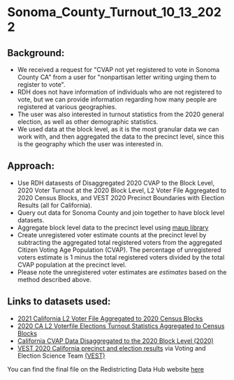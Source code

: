 # Sonoma_County_Turnout_10_13_2022

## Background:
- We received a request for "CVAP not yet registered to vote in Sonoma County CA" from a user for "nonpartisan letter writing urging them to register to vote".
- RDH does not have information of individuals who are not registered to vote, but we can provide information regarding how many people are registered at various geographies.
- The user was also interested in turnout statistics from the 2020 general election, as well as other demographic statistics.
- We used data at the block level, as it is the most granular data we can work with, and then aggregated the data to the precinct level, since this is the geography which the user was interested in.

## Approach:
- Use RDH datasests of Disaggregated 2020 CVAP to the Block Level, 2020 Voter Turnout at the 2020 Block Level, L2 Voter File Aggregated to 2020 Census Blocks, and VEST 2020 Precinct Boundaries with Election Results (all for California).
- Query out data for Sonoma County and join together to have block level datasets.
- Aggregate block level data to the precinct level using [maup library](https://github.com/mggg/maup)
- Create unregistered voter estimate counts at the precinct level by subtracting the aggregated total registered voters from the aggregated Citizen Voting Age Population (CVAP). The percentage of unregistered voters estimate is 1 minus the total registered voters divided by the total CVAP population at the precinct level. 
- Please note the unregistered voter estimates are *estimates* based on the method described above.

## Links to datasets used:
- [2021 California L2 Voter File Aggregated to 2020 Census Blocks](https://redistrictingdatahub.org/dataset/2021-california-l2-voter-file-aggregated-to-2020-census-blocks/)
- [2020 CA L2 Voterfile Elections Turnout Statistics Aggregated to Census Blocks](https://redistrictingdatahub.org/dataset/2020-ca-l2-voterfile-elections-turnout-statistics-aggregated-to-census-blocks/)
- [California CVAP Data Disaggregated to the 2020 Block Level (2020)](https://redistrictingdatahub.org/dataset/california-cvap-data-disaggregated-to-the-2020-block-level-2020/)
- [VEST 2020 California precinct and election results](https://redistrictingdatahub.org/dataset/vest-2020-california-precinct-and-election-results/) via Voting and Election Science Team [(VEST)](https://dataverse.harvard.edu/dataset.xhtml?persistentId=doi:10.7910/DVN/K7760H)

You can find the final file on the Redistricting Data Hub website [here](https://redistrictingdatahub.org/dataset/sonoma-county-california-2020-voter-statistics-and-unregistered-voter-estimates-on-2020-precincts/)
